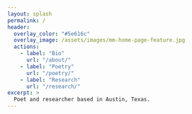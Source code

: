 ```yaml
---
layout: splash
permalink: /
header:
  overlay_color: "#5e616c"
  overlay_image: /assets/images/mm-home-page-feature.jpg
  actions:
    - label: "Bio"
      url: "/about/"
    - label: "Poetry"
      url: "/poetry/"
    - label: "Research"
      url: "/research/"
excerpt: >
  Poet and researcher based in Austin, Texas.
---
```

